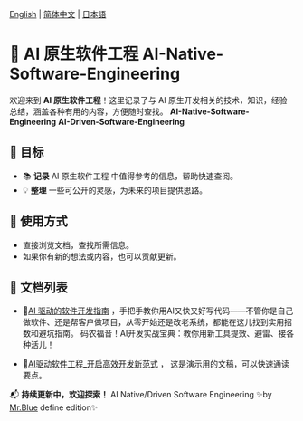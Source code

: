 [English](README.md) | [简体中文](README.zh-CN.md) | [日本語](README.ja.md)

# 📌 AI 原生软件工程 **AI-Native-Software-Engineering**

欢迎来到 **AI 原生软件工程**！这里记录了与 AI 原生开发相关的技术，知识，经验总结，涵盖各种有用的内容，方便随时查找。
**AI-Native-Software-Engineering**
**AI-Driven-Software-Engineering**

## 📖 目标
- 📚 **记录** AI 原生软件工程 中值得参考的信息，帮助快速查阅。
- 💡 **整理** 一些可公开的灵感，为未来的项目提供思路。

## 🚀 使用方式
- 直接浏览文档，查找所需信息。
- 如果你有新的想法或内容，也可以贡献更新。

## 🔗 文档列表

- 📄[AI 驱动的软件开发指南](documents/AI-Driven-SE.md) ，手把手教你用AI又快又好写代码——不管你是自己做软件、还是帮客户做项目，从零开始还是改老系统，都能在这儿找到实用招数和避坑指南。
码农福音！AI开发实战宝典：教你用新工具提效、避雷、接各种活儿！

- 📄[AI驱动软件工程_开启高效开发新范式](documents/AI驱动软件工程_开启高效开发新范式v1.0.pdf) ， 这是演示用的文稿，可以快速通读要点。

📬 **持续更新中，欢迎探索！** AI Native/Driven Software Engineering ✨by [Mr.Blue](MrBlue/MrBlueWithAI.md) define edition✨